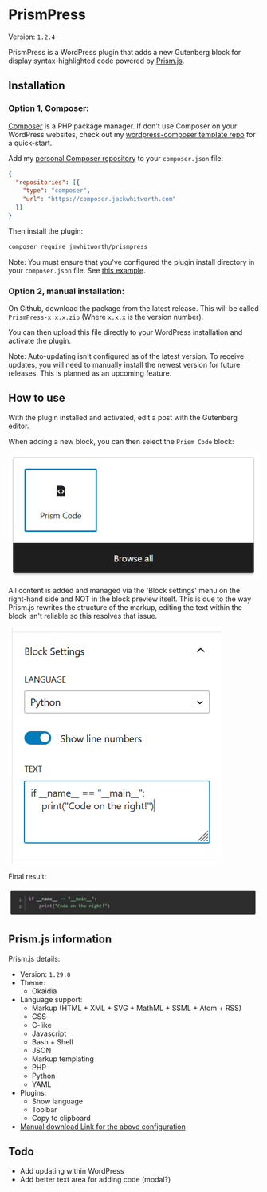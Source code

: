 # PrismPress

Version: `1.2.4`

PrismPress is a WordPress plugin that adds a new Gutenberg block for display syntax-highlighted code powered by [Prism.js](https://prismjs.com/index.html).

## Installation

### Option 1, Composer:

[Composer](https://getcomposer.org/) is a PHP package manager. If don't use Composer on your WordPress websites, check out my [wordpress-composer template repo](https://github.com/jmwhitworth/wordpress-composer) for a quick-start.

Add my [personal Composer repository](https://composer.jackwhitworth.com/) to your `composer.json` file:

```json
{
  "repositories": [{
    "type": "composer",
    "url": "https://composer.jackwhitworth.com"
  }]
}
```

Then install the plugin:

```bash
composer require jmwhitworth/prismpress
```

Note: You must ensure that you've configured the plugin install directory in your `composer.json` file. See [this example](https://github.com/jmwhitworth/wordpress-composer/blob/main/composer.json#L12).

### Option 2, manual installation:

On Github, download the package from the latest release. This will be called `PrismPress-x.x.x.zip` (Where `x.x.x` is the version number).

You can then upload this file directly to your WordPress installation and activate the plugin.

Note: Auto-updating isn't configured as of the latest version. To receive updates, you will need to manually install the newest version for future releases. This is planned as an upcoming feature.

## How to use

With the plugin installed and activated, edit a post with the Gutenberg editor.

When adding a new block, you can then select the `Prism Code` block:

![Alt text](images/readme1.png)

All content is added and managed via the 'Block settings' menu on the right-hand side and NOT in the block preview itself. This is due to the way Prism.js rewrites the structure of the markup, editing the text within the block isn't reliable so this resolves that issue.

![Alt text](images/readme2.png)

Final result:

![Alt text](images/readme3.png)

## Prism.js information

Prism.js details:
- Version: `1.29.0`
- Theme:
  - Okaidia
- Language support:
  - Markup (HTML + XML + SVG + MathML + SSML + Atom + RSS)
  - CSS
  - C-like
  - Javascript
  - Bash + Shell
  - JSON
  - Markup templating
  - PHP
  - Python
  - YAML
- Plugins:
  - Show language
  - Toolbar
  - Copy to clipboard
- [Manual download Link for the above configuration](https://prismjs.com/download.html#themes=prism-okaidia&languages=markup+css+clike+javascript+bash+json+markup-templating+php+python&plugins=line-numbers+show-language+toolbar+copy-to-clipboard)

## Todo

- Add updating within WordPress
- Add better text area for adding code (modal?)